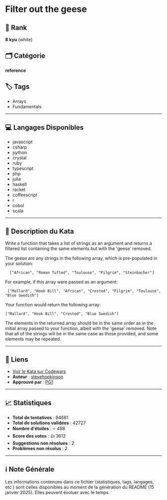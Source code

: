# Filter out the geese

## 🏅 Rank
**8 kyu** (white)

## 🗂️ Catégorie
**reference**

## 🏷️ Tags
- Arrays
- Fundamentals

---

## 💻 Langages Disponibles
- javascript
- csharp
- python
- crystal
- ruby
- typescript
- php
- julia
- haskell
- racket
- coffeescript
- r
- cobol
- scala

---

## 📜 Description du Kata

Write a function that takes a list of strings as an argument and returns a filtered list containing the same elements but with the 'geese' removed.

The geese are any strings in the following array, which is pre-populated in your solution:


```
  ["African", "Roman Tufted", "Toulouse", "Pilgrim", "Steinbacher"]
```

For example, if this array were passed as an argument:

```
 ["Mallard", "Hook Bill", "African", "Crested", "Pilgrim", "Toulouse", "Blue Swedish"]
```

Your function would return the following array:

```
["Mallard", "Hook Bill", "Crested", "Blue Swedish"]
```

The elements in the returned array should be in the same order as in the initial array passed to your function, albeit with the 'geese' removed. Note that all of the strings will be in the same case as those provided, and some elements may be repeated.


---

## 🔗 Liens
- [Voir le Kata sur Codewars](https://www.codewars.com/kata/57ee4a67108d3fd9eb0000e7)
- **Auteur** : [stevehopkinson](https://www.codewars.com/users/stevehopkinson)
- **Approuvé par** : [PG1](https://www.codewars.com/users/PG1)

---

## 📈 Statistiques
- **Total de tentatives** : 94681
- **Total de solutions validées** : 42727
- **Nombre d'étoiles** : ⭐ 488
- **Score des votes** : 👍 3612
- **Suggestions non résolues** : 2
- **Problèmes non résolus** : 2

---

## ℹ️ Note Générale
Les informations contenues dans ce fichier (statistiques, tags, langages, etc.) sont celles disponibles au moment de la génération du README (15 janvier 2025). Elles peuvent évoluer avec le temps.
